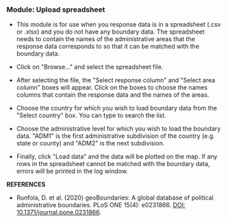 ### **Module: Upload spreadsheet**

* This module is for use when you response data is in a spreadsheet (.csv or .xlsx) and you do not have any boundary data. The spreadsheet needs to contain the names of the administrative areas that the response data corresponds to so that it can be matched with the boundary data.

* Click on "Browse..." and select the spreadsheet file.

* After selecting the file, the "Select response column" and "Select area column" boxes will appear. Click on the boxes to choose the names columns that contain the response data and the names of the areas.

* Choose the country for which you wish to load boundary data from the "Select country" box. You can type to search the list.
 
* Choose the administrative level for which you wish to load the boundary data. "ADM1" is the first administrative subdivision of the country (e.g. state or county) and "ADM2" is the next subdivision.

* Finally, click "Load data" and the data will be plotted on the map. If any rows in the spreadsheet cannot be matched with the boundary data, errors will be printed in the log window.

**REFERENCES**

- Runfola, D. et al. (2020) geoBoundaries: A global database of political administrative boundaries. PLoS ONE 15(4): e0231866. <a href="https://doi.org/10.1371/journal.pone.0231866" target="_blank">DOI: 10.1371/journal.pone.0231866</a>.   
